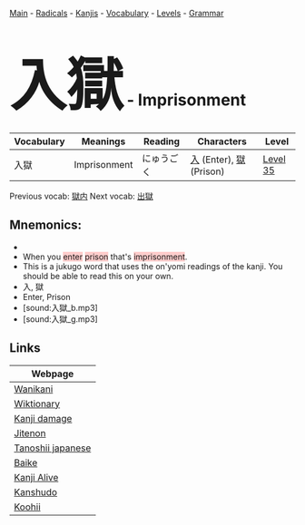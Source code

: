 <style> bigfont {font-size: 100px}</style>
[Main](../README.md) -
[Radicals](../radicals.md) -
[Kanjis](../kanjis.md) -
[Vocabulary](../vocabulary.md) -
[Levels](../levels.md) -
[Grammar](../grammar.md)
# <bigfont> 入獄</bigfont> - Imprisonment 

| Vocabulary | Meanings | Reading | Characters | Level |
| --- | --- | --- | --- | --- |
| 入獄 | Imprisonment | にゅうごく |  [入](../kanjis/入.md) (Enter), [獄](../kanjis/獄.md) (Prison) | [Level 35](../levels/wk_level35.md) |

Previous vocab: [獄内](獄内.md) Next vocab: [出獄](出獄.md) 

## Mnemonics:

* 
* When you <span style="background-color:#ffcccb"> enter</span> <span style="background-color:#ffcccb"> prison</span> that's <span style="background-color:#ffcccb"> imprisonment</span>.
* This is a jukugo word that uses the on'yomi readings of the kanji. You should be able to read this on your own.
* 入, 獄
* Enter, Prison
* [sound:入獄_b.mp3]
* [sound:入獄_g.mp3]


## Links 

| Webpage |
| --- |
| [Wanikani          ](https://www.wanikani.com/kanji/入獄) |
| [Wiktionary        ](https://en.wiktionary.org/wiki/入獄) |
| [Kanji damage      ](http://www.kanjidamage.com/kanji/search?utf8=✓&q=入獄) |
| [Jitenon           ](https://jitenon.com/kanji/入獄) |
| [Tanoshii japanese ](https://www.tanoshiijapanese.com/dictionary/kanji.cfm?k=入獄) |
| [Baike             ](https://baike.baidu.com/item/入獄) |
| [Kanji Alive       ](https://app.kanjialive.com/入獄) |
| [Kanshudo          ](https://www.kanshudo.com/searchmn?q=入獄) |
| [Koohii            ](https://kanji.koohii.com/study/kanji/入獄) |
